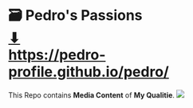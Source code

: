 # 🗃️ Pedro's Passions <br> <a href="https://pedro-profile.github.io/pedro/" target="_blank">⬇</a> <br> <a href="https://pedro-profile.github.io/pedro/" target="_blank">https://pedro-profile.github.io/pedro/</a>
This Repo contains <b>Media Content</b> of <b>My Qualitie</b>. ![](https://pedro-profile.github.io/assets/JEM7V_WH.webp)
